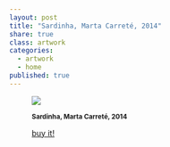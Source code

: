 ```yaml
---
layout: post
title: "Sardinha, Marta Carreté, 2014"
share: true
class: artwork
categories:
  - artwork
  - home
published: true
---
```


<figure class="text-center">
	<img src="http://www.inpocketart.com/wp-content/uploads/2014/05/sardinha-watermark.jpg">
	<figcaption>
		<p><small><strong>Sardinha, Marta Carreté, 2014</strong></small></p>
		<p><a href="http://www.inpocketart.com/product/sardinha-marta-carrate-2014/" class="btn btn-primary btn-lg"><i class="fa fa-credit-card"></i> buy it!</a></p>
	</figcaption>
</figure>